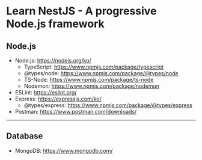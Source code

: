 # Learn NestJS - A progressive Node.js framework

## Node.js

- Node.js: https://nodejs.org/ko/
  - TypeScript: https://www.npmjs.com/package/typescript
  - @types/node: https://www.npmjs.com/package/@types/node
  - TS-Node: https://www.npmjs.com/package/ts-node
  - Nodemon: https://www.npmjs.com/package/nodemon
- ESLint: https://eslint.org/
- Express: https://expressjs.com/ko/
  - @types/express: https://www.npmjs.com/package/@types/express
- Postman: https://www.postman.com/downloads/

---

## Database

- MongoDB: https://www.mongodb.com/
